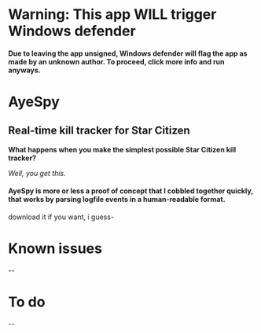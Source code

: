 # Warning: This app WILL trigger Windows defender
#### Due to leaving the app unsigned, Windows defender will flag the app as made by an unknown author. To proceed, click more info and run anyways. 

# AyeSpy
## Real-time kill tracker for Star Citizen

**What happens when you make the simplest possible Star Citizen kill tracker?**

*Well, you get this.*

#### AyeSpy is more or less a proof of concept that I cobbled together quickly, that works by parsing logfile events in a human-readable format.

download it if you want, i guess- 

# Known issues

--

# To do

--

